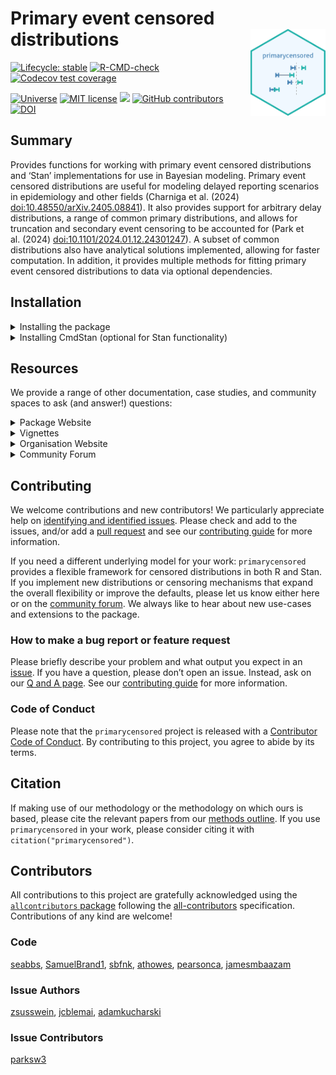 
<!-- README.md is generated from README.Rmd. Please edit that file -->

# Primary event censored distributions <a href="https://primarycensored.epinowcast.org/"><img src="man/figures/logo.png" align="right" height="139" alt="primarycensored website" /></a>

<!-- badges: start -->

[![Lifecycle:
stable](https://img.shields.io/badge/lifecycle-stable-brightgreen.svg)](https://lifecycle.r-lib.org/articles/stages.html#stable)
[![R-CMD-check](https://github.com/epinowcast/primarycensored/workflows/R-CMD-check/badge.svg)](https://github.com/epinowcast/primarycensored/actions/workflows/R-CMD-check.yaml)
[![Codecov test
coverage](https://codecov.io/gh/epinowcast/primarycensored/branch/main/graph/badge.svg)](https://app.codecov.io/gh/epinowcast/primarycensored)

[![Universe](https://epinowcast.r-universe.dev/badges/primarycensored)](https://epinowcast.r-universe.dev/primarycensored)
[![MIT
license](https://img.shields.io/badge/License-MIT-blue.svg)](https://github.com/epinowcast/primarycensored/blob/master/LICENSE.md/)
[![](https://cranlogs.r-pkg.org/badges/grand-total/primarycensored)](https://CRAN.R-project.org/package=primarycensored)
[![GitHub
contributors](https://img.shields.io/github/contributors/epinowcast/primarycensored)](https://github.com/epinowcast/primarycensored/graphs/contributors)
[![DOI](https://zenodo.org/badge/845633278.svg)](https://zenodo.org/doi/10.5281/zenodo.13632838)
<!-- badges: end -->

## Summary

Provides functions for working with primary event censored distributions
and ‘Stan’ implementations for use in Bayesian modeling. Primary event
censored distributions are useful for modeling delayed reporting
scenarios in epidemiology and other fields (Charniga et al. (2024)
<doi:10.48550/arXiv.2405.08841>). It also provides support for arbitrary
delay distributions, a range of common primary distributions, and allows
for truncation and secondary event censoring to be accounted for (Park
et al. (2024) <doi:10.1101/2024.01.12.24301247>). A subset of common
distributions also have analytical solutions implemented, allowing for
faster computation. In addition, it provides multiple methods for
fitting primary event censored distributions to data via optional
dependencies.

## Installation

<details>
<summary>
Installing the package
</summary>

You can install the latest released version from CRAN using the standard
`install.packages` function:

``` r
install.packages("primarycensored")
```

Alternatively, you can install the latest release from our r-universe
repository:

``` r
install.packages("primarycensored", repos = "https://epinowcast.r-universe.dev")
```

To install the development version from GitHub (warning! this version
may contain breaking changes and/or bugs), use the [`pak`
package](https://pak.r-lib.org/):

``` r
pak::pak("epinowcast/primarycensored")
```

Similarly, you can install historical versions by specifying the release
tag (e.g.,
[`v0.2.0`](https://github.com/epinowcast/primarycensored/releases/tag/v0.2.0)):

``` r
pak::pak("epinowcast/primarycensored@v0.2.0")
```

*Note: You can also use the above approach to install a specific commit
if needed, for example, if you want to try out a specific unreleased
feature, but not the absolute latest developmental version.*

</details>
<details>
<summary>
Installing CmdStan (optional for Stan functionality)
</summary>

If you wish to use the Stan functions, you will need to install
[CmdStan](https://mc-stan.org/users/interfaces/cmdstan), which also
entails having a suitable C++ toolchain setup. We recommend using the
[`cmdstanr` package](https://mc-stan.org/cmdstanr/). The Stan team
provides instructions in the [*Getting started with
`cmdstanr`*](https://mc-stan.org/cmdstanr/articles/cmdstanr.html)
vignette, with other details and support at the [package
site](https://mc-stan.org/cmdstanr/) along with some key instructions
available in the [Stan resources package
vignette](https://package.epinowcast.org/articles/stan-help.html#toolchain),
but the brief version is:

``` r
# if you not yet installed `primarycensored`, or you installed it without
# `Suggests` dependencies
install.packages(
  "cmdstanr",
  repos = c("https://stan-dev.r-universe.dev", getOption("repos"))
)
# once `cmdstanr` is installed:
cmdstanr::install_cmdstan()
```

*Note: You can speed up CmdStan installation using the `cores` argument.
If you are installing a particular version of `epinowcast`, you may also
need to install a past version of CmdStan, which you can do with the
`version` argument.*

</details>

## Resources

We provide a range of other documentation, case studies, and community
spaces to ask (and answer!) questions:

<details>
<summary>
Package Website
</summary>

The [`primarycensored` website](https://primarycensored.epinowcast.org/)
includes a function reference, model outline, and case studies using the
package. The site mainly concerns the release version, but you can also
find documentation for [the latest development
version](https://primarycensored.epinowcast.org/dev/).

</details>
<details>
<summary>
Vignettes
</summary>

We have created [package
vignettes](https://primarycensored.epinowcast.org/articles/) to help you
get started with primarycensored and to highlight other features with
case studies.

</details>
<details>
<summary>
Organisation Website
</summary>

Our [organisation website](https://www.epinowcast.org/) includes links
to other resources, [guest posts](https://www.epinowcast.org/blog.html),
and [seminar schedule](https://www.epinowcast.org/seminars.html) for
both upcoming and past recordings.

</details>
<details>
<summary>
Community Forum
</summary>

Our [community forum](https://community.epinowcast.org/) has areas for
[question and answer](https://community.epinowcast.org/c/interface/15)
and [considering new methods and
tools](https://community.epinowcast.org/c/projects/11), among others. If
you are generally interested in real-time analysis of infectious
disease, you may find this useful even if you do not use
`primarycensored`.

</details>

## Contributing

We welcome contributions and new contributors! We particularly
appreciate help on [identifying and identified
issues](https://github.com/epinowcast/primarycensored/issues). Please
check and add to the issues, and/or add a [pull
request](https://github.com/epinowcast/primarycensored/pulls) and see
our [contributing
guide](https://github.com/epinowcast/.github/blob/main/CONTRIBUTING.md)
for more information.

If you need a different underlying model for your work:
`primarycensored` provides a flexible framework for censored
distributions in both R and Stan. If you implement new distributions or
censoring mechanisms that expand the overall flexibility or improve the
defaults, please let us know either here or on the [community
forum](https://community.epinowcast.org/). We always like to hear about
new use-cases and extensions to the package.

### How to make a bug report or feature request

Please briefly describe your problem and what output you expect in an
[issue](https://github.com/epinowcast/primarycensored/issues). If you
have a question, please don’t open an issue. Instead, ask on our [Q and
A
page](https://github.com/epinowcast/primarycensored/discussions/categories/q-a).
See our [contributing
guide](https://github.com/epinowcast/.github/blob/main/CONTRIBUTING.md)
for more information.

### Code of Conduct

Please note that the `primarycensored` project is released with a
[Contributor Code of
Conduct](https://github.com/epinowcast/.github/blob/main/CODE_OF_CONDUCT.md).
By contributing to this project, you agree to abide by its terms.

## Citation

If making use of our methodology or the methodology on which ours is
based, please cite the relevant papers from our [methods
outline](https://primarycensored.epinowcast.org/articles//primarycensored.html).
If you use `primarycensored` in your work, please consider citing it
with `citation("primarycensored")`.

## Contributors

<!-- ALL-CONTRIBUTORS-LIST:START - Do not remove or modify this section -->
<!-- prettier-ignore-start -->
<!-- markdownlint-disable -->

All contributions to this project are gratefully acknowledged using the
[`allcontributors` package](https://github.com/ropensci/allcontributors)
following the [all-contributors](https://allcontributors.org)
specification. Contributions of any kind are welcome!

### Code

<a href="https://github.com/epinowcast/primarycensored/commits?author=seabbs">seabbs</a>,
<a href="https://github.com/epinowcast/primarycensored/commits?author=SamuelBrand1">SamuelBrand1</a>,
<a href="https://github.com/epinowcast/primarycensored/commits?author=sbfnk">sbfnk</a>,
<a href="https://github.com/epinowcast/primarycensored/commits?author=athowes">athowes</a>,
<a href="https://github.com/epinowcast/primarycensored/commits?author=pearsonca">pearsonca</a>,
<a href="https://github.com/epinowcast/primarycensored/commits?author=jamesmbaazam">jamesmbaazam</a>

### Issue Authors

<a href="https://github.com/epinowcast/primarycensored/issues?q=is%3Aissue+author%3Azsusswein">zsusswein</a>,
<a href="https://github.com/epinowcast/primarycensored/issues?q=is%3Aissue+author%3Ajcblemai">jcblemai</a>,
<a href="https://github.com/epinowcast/primarycensored/issues?q=is%3Aissue+author%3Aadamkucharski">adamkucharski</a>

### Issue Contributors

<a href="https://github.com/epinowcast/primarycensored/issues?q=is%3Aissue+commenter%3Aparksw3">parksw3</a>

<!-- markdownlint-enable -->
<!-- prettier-ignore-end -->
<!-- ALL-CONTRIBUTORS-LIST:END -->
